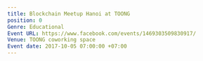 ```yaml
---
title: Blockchain Meetup Hanoi at TOONG
position: 0
Genre: Educational
Event URL: https://www.facebook.com/events/1469303509830917/
Venue: TOONG coworking space
Event date: 2017-10-05 07:00:00 +07:00
---
```


